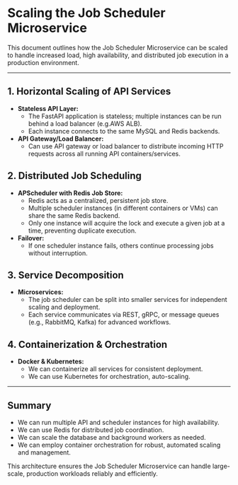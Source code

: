 # Scaling the Job Scheduler Microservice

This document outlines how the Job Scheduler Microservice can be scaled to handle increased load, high availability, and distributed job execution in a production environment.

---

## 1. Horizontal Scaling of API Services
- **Stateless API Layer:**
  - The FastAPI application is stateless; multiple instances can be run behind a load balancer (e.g.AWS ALB).
  - Each instance connects to the same MySQL and Redis backends.
- **API Gateway/Load Balancer:**
  - Can use API gateway or load balancer to distribute incoming HTTP requests across all running API containers/services.

## 2. Distributed Job Scheduling
- **APScheduler with Redis Job Store:**
  - Redis acts as a centralized, persistent job store.
  - Multiple scheduler instances (in different containers or VMs) can share the same Redis backend.
  - Only one instance will acquire the lock and execute a given job at a time, preventing duplicate execution.
- **Failover:**
  - If one scheduler instance fails, others continue processing jobs without interruption.

## 3. Service Decomposition
- **Microservices:**
  - The job scheduler can be split into smaller services for independent scaling and deployment.
  - Each service communicates via REST, gRPC, or message queues (e.g., RabbitMQ, Kafka) for advanced workflows.

## 4. Containerization & Orchestration
- **Docker & Kubernetes:**
  - We can containerize all services for consistent deployment.
  - We can use Kubernetes for orchestration, auto-scaling.

---

## Summary
- We can run multiple API and scheduler instances for high availability.
- We can use Redis for distributed job coordination.
- We can scale the database and background workers as needed.
- We can employ container orchestration for robust, automated scaling and management.

This architecture ensures the Job Scheduler Microservice can handle large-scale, production workloads reliably and efficiently.
